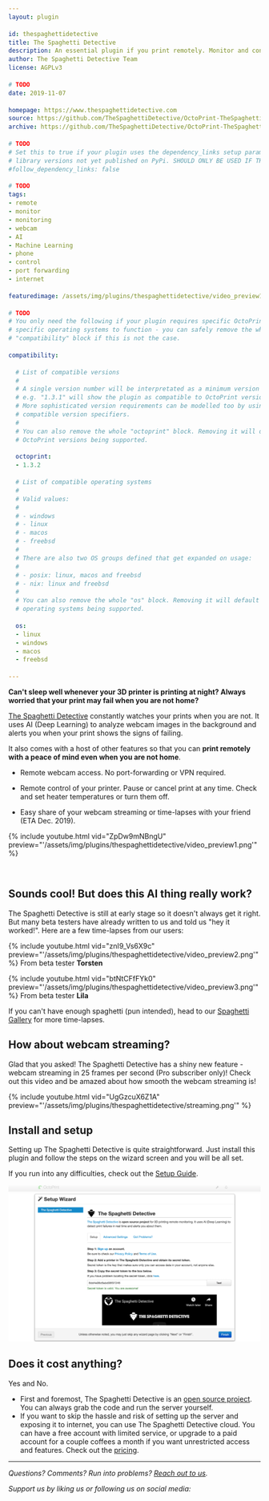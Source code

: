 ```yaml
---
layout: plugin

id: thespaghettidetective
title: The Spaghetti Detective
description: An essential plugin if you print remotely. Monitor and control your printer over the internet. No port-forwarding or VPN is needed. Best part? AI-based failure detection!
author: The Spaghetti Detective Team
license: AGPLv3

# TODO
date: 2019-11-07

homepage: https://www.thespaghettidetective.com
source: https://github.com/TheSpaghettiDetective/OctoPrint-TheSpaghettiDetective
archive: https://github.com/TheSpaghettiDetective/OctoPrint-TheSpaghettiDetective/archive/master.zip

# TODO
# Set this to true if your plugin uses the dependency_links setup parameter to include
# library versions not yet published on PyPi. SHOULD ONLY BE USED IF THERE IS NO OTHER OPTION!
#follow_dependency_links: false

# TODO
tags:
- remote
- monitor
- monitoring
- webcam
- AI
- Machine Learning
- phone
- control
- port forwarding
- internet

featuredimage: /assets/img/plugins/thespaghettidetective/video_preview1.png

# TODO
# You only need the following if your plugin requires specific OctoPrint versions or
# specific operating systems to function - you can safely remove the whole
# "compatibility" block if this is not the case.

compatibility:

  # List of compatible versions
  #
  # A single version number will be interpretated as a minimum version requirement,
  # e.g. "1.3.1" will show the plugin as compatible to OctoPrint versions 1.3.1 and up.
  # More sophisticated version requirements can be modelled too by using PEP440
  # compatible version specifiers.
  #
  # You can also remove the whole "octoprint" block. Removing it will default to all
  # OctoPrint versions being supported.

  octoprint:
  - 1.3.2

  # List of compatible operating systems
  #
  # Valid values:
  #
  # - windows
  # - linux
  # - macos
  # - freebsd
  #
  # There are also two OS groups defined that get expanded on usage:
  #
  # - posix: linux, macos and freebsd
  # - nix: linux and freebsd
  #
  # You can also remove the whole "os" block. Removing it will default to all
  # operating systems being supported.

  os:
  - linux
  - windows
  - macos
  - freebsd

---
```


**Can't sleep well whenever your 3D printer is printing at night? Always worried that your print may fail when you are not home?**

[The Spaghetti Detective](https://www.thespaghettidetective.com) constantly watches your prints when you are not. It uses AI (Deep Learning) to analyze webcam images in the background and alerts you when your print shows the signs of failing.

It also comes with a host of other features so that you can **print remotely with a peace of mind even when you are not home**.

* Remote webcam access. No port-forwarding or VPN required.

* Remote control of your printer. Pause or cancel print at any time. Check and set heater temperatures or turn them off.

* Easy share of your webcam streaming or time-lapses with your friend (ETA Dec. 2019).

{% include youtube.html vid="ZpDw9mNBngU" preview="'/assets/img/plugins/thespaghettidetective/video_preview1.png'" %}

<br />

## Sounds cool! But does this AI thing really work?

The Spaghetti Detective is still at early stage so it doesn't always get it right. But many beta testers have already written to us and told us "hey it worked!". Here are a few time-lapses from our users:

{% include youtube.html vid="znI9_Vs6X9c" preview="'/assets/img/plugins/thespaghettidetective/video_preview2.png'" %}
From beta tester **Torsten**

{% include youtube.html vid="btNtCFfFYk0" preview="'/assets/img/plugins/thespaghettidetective/video_preview3.png'" %}
From beta tester **Lila**

If you can't have enough spaghetti (pun intended), head to our [Spaghetti Gallery](https://app.thespaghettidetective.com/publictimelapses/) for more time-lapses.


## How about webcam streaming?

Glad that you asked! The Spaghetti Detective has a shiny new feature - webcam streaming in 25 frames per second (Pro subscriber only)! Check out this video and be amazed about how smooth the webcam streaming is!

{% include youtube.html vid="UgGzcuX6Z1A" preview="'/assets/img/plugins/thespaghettidetective/streaming.png'" %}

## Install and setup

Setting up The Spaghetti Detective is quite straightforward. Just install this plugin and follow the steps on the wizard screen and you will be all set.

If you run into any difficulties, check out the [Setup Guide](https://www.thespaghettidetective.com/docs/octoprint-plugin-setup/).

![wizard](/assets/img/plugins/thespaghettidetective/plugin_wizard.png "The Spaghetti Detective Set up Wizard")

## Does it cost anything?

Yes and No.

* First and foremost, The Spaghetti Detective is an [open source project](https://github.com/TheSpaghettiDetective). You can always grab the code and run the server yourself.
* If you want to skip the hassle and risk of setting up the server and exposing it to internet, you can use The Spaghetti Detective cloud. You can have a free account with limited service, or upgrade to a paid account for a couple coffees a month if you want unrestricted access and features. Check out the [pricing](https://app.thespaghettidetective.com/ent/pricing/).

<hr />

*Questions? Comments? Run into problems? [Reach out to us](mailto:support@thespaghettidetective.com).*

*Support us by liking us or following us on social media:* &nbsp;<a href="https://www.facebook.com/pg/thespaghettidetective/posts/"><i class="fab fa-facebook fa-2x" style="color: rgb(121, 53, 241);"></i></a>&nbsp;<a href="https://www.youtube.com/channel/UCbAJcR6t5lrdZ1JXjPPRjGA/featured?view_as=subscriber"><i class="fab fa-youtube-square fa-2x" style="color: rgb(121, 53, 241);"></i></a>&nbsp;<a href="https://twitter.com/thespaghettispy"><i class="fab fa-twitter-square fa-2x" style="color: rgb(121, 53, 241);"></i></a>
